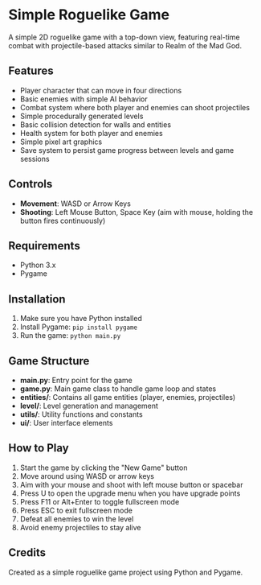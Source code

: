 # Simple Roguelike Game

A simple 2D roguelike game with a top-down view, featuring real-time combat with projectile-based attacks similar to Realm of the Mad God.

## Features

- Player character that can move in four directions
- Basic enemies with simple AI behavior
- Combat system where both player and enemies can shoot projectiles
- Simple procedurally generated levels
- Basic collision detection for walls and entities
- Health system for both player and enemies
- Simple pixel art graphics
- Save system to persist game progress between levels and game sessions

## Controls

- **Movement**: WASD or Arrow Keys
- **Shooting**: Left Mouse Button, Space Key (aim with mouse, holding the button fires continuously)

## Requirements

- Python 3.x
- Pygame

## Installation

1. Make sure you have Python installed
2. Install Pygame: `pip install pygame`
3. Run the game: `python main.py`

## Game Structure

- **main.py**: Entry point for the game
- **game.py**: Main game class to handle game loop and states
- **entities/**: Contains all game entities (player, enemies, projectiles)
- **level/**: Level generation and management
- **utils/**: Utility functions and constants
- **ui/**: User interface elements

## How to Play

1. Start the game by clicking the "New Game" button
2. Move around using WASD or arrow keys
3. Aim with your mouse and shoot with left mouse button or spacebar
4. Press U to open the upgrade menu when you have upgrade points
5. Press F11 or Alt+Enter to toggle fullscreen mode
6. Press ESC to exit fullscreen mode
7. Defeat all enemies to win the level
8. Avoid enemy projectiles to stay alive

## Credits

Created as a simple roguelike game project using Python and Pygame.
